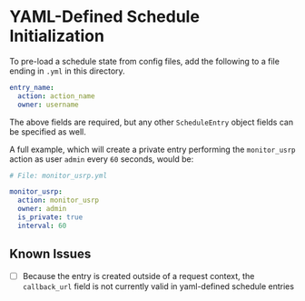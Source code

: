 # YAML-Defined Schedule Initialization

To pre-load a schedule state from config files, add the following to a file ending in `.yml` in this directory.

```yaml
entry_name:
  action: action_name
  owner: username
```

The above fields are required, but any other `ScheduleEntry` object fields can be specified as well.

A full example, which will create a private entry performing the `monitor_usrp` action as user `admin` every `60` seconds, would be:

```yaml
# File: monitor_usrp.yml

monitor_usrp:
  action: monitor_usrp
  owner: admin
  is_private: true
  interval: 60
```

## Known Issues

- [ ] Because the entry is created outside of a request context, the `callback_url` field is not currently valid in yaml-defined schedule entries
